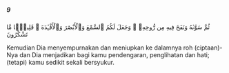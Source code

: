 ##### 9

<span class="ayah">ثُمَّ سَوَّىٰهُ وَنَفَخَ فِيهِ مِن رُّوحِهِۦ ۖ وَجَعَلَ لَكُمُ ٱلسَّمْعَ وَٱلْأَبْصَٰرَ وَٱلْأَفْـِٔدَةَ ۚ قَلِيلًۭا مَّا تَشْكُرُونَ</span>

<span class="ayah_translation">Kemudian Dia menyempurnakan dan meniupkan ke dalamnya roh (ciptaan)-Nya dan Dia menjadikan bagi kamu pendengaran, penglihatan dan hati; (tetapi) kamu sedikit sekali bersyukur.</span>
